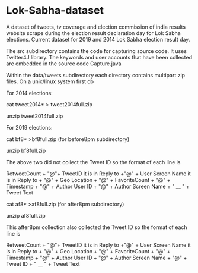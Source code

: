# Lok-Sabha-dataset
A dataset of tweets, tv coverage and election commission of india results website scrape during the election result declaration day for Lok Sabha elections. Current dataset for 2019 and 2014 Lok Sabha election result day.

The src subdirectory contains the code for capturing source code. It uses Twitter4J library. The keywords and user accounts that have been collected are embedded in the source code Capture.java

Within the data/tweets subdirectory each directory contains multipart zip files. On a unix/linux system first do

For 2014 elections:

cat tweet2014* > tweet2014full.zip

unzip tweet2014full.zip

For 2019 elections:

cat bf8* >bf8full.zip (for before8pm subdirectory)

unzip bf8full.zip

The above two did not collect the Tweet ID so the format of each line is 

RetweetCount + "@"+ TweetID it is in Reply to +"@" + User Screen Name it is in Reply to + "@" + Geo Location + "@" + FavoriteCount + "@" + Timestamp + "@" + Author User ID + "@" + Author Screen Name + " __ " + Tweet Text

cat af8* >af8full.zip (for after8pm subdirectory)

unzip af8full.zip

This after8pm collection also collected the Tweet ID so the format of each line is 

RetweetCount + "@"+ TweetID it is in Reply to +"@" + User Screen Name it is in Reply to + "@" + Geo Location + "@" + FavoriteCount + "@" + Timestamp + "@" + Author User ID + "@" + Author Screen Name + "@" + Tweet ID + " __ " + Tweet Text

